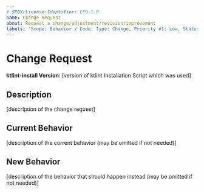 ```yaml
---
# SPDX-License-Identifier: CC0-1.0
name: Change Request
about: Request a change/adjustment/revision/improvement
labels: 'Scope: Behavior / Code, Type: Change, Priority #1: Low, Status #1: Requested'
---
```


# Change Request #

**ktlint-install Version**: [version of ktlint Installation Script which was used]

## Description ##

[description of the change request]

## Current Behavior ##

[description of the current behavior (may be omitted if not needed)]

## New Behavior ##

[description of the behavior that should happen instead (may be omitted if not needed)]
